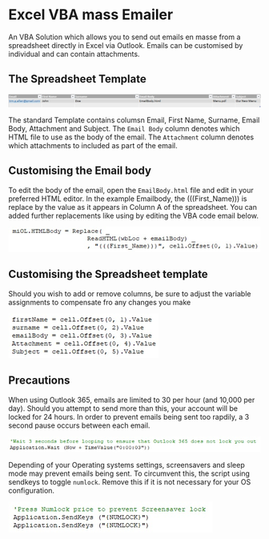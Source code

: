 # Excel VBA mass Emailer

An VBA Solution which allows you to send out emails en masse from a spreadsheet directly in Excel via Outlook. Emails can be customised by individual and can contain attachments.

## The Spreadsheet Template

![Spreadsheet](/Assets/images/Spreadsheet.jpg)

The standard Template contains columsn Email, First Name, Surname, Email Body, Attachment and Subject. The `Email Body` column denotes which HTML file to use as the body of the email. The `Attachment` column denotes which attachments to included as part of the email.

## Customising the Email body

To edit the body of the email, open the `EmailBody.html` file and edit in your preferred HTML editor. In the example Emailbody, the (((First_Name))) is replace by the value as it appears in Column A of the spreadsheet. You can added further replacements like using by editing the VBA code email below.

![replace](/Assets/images/replace.jpg)

## Customising the Spreadsheet template

Should you wish to add or remove columns, be sure to adjust the variable assignments to compensate fro any changes you make

![offsets](/Assets/images/offsets.jpg)

## Precautions

When using Outlook 365, emails are limited to 30 per hour (and 10,000 per day). Should you attempt to send more than this, your account will be locked for 24 hours. In order to prevent emails being sent too rapdily, a 3 second pause occurs between each email. 

![Wait](/Assets/images/Wait.jpg)

Depending of your Operating systems settings, screensavers and sleep mode may prevent emails being sent. To circumvent this, the script using sendkeys to toggle `numlock`. Remove this if it is not necessary for your OS configuration.

![screensaver](/Assets/images/screensaver.jpg)  
